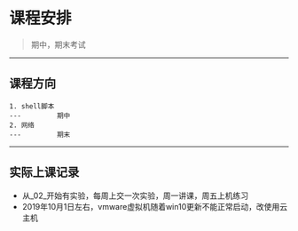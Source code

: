 # 课程安排

> 期中，期末考试

---

## 课程方向

```
1. shell脚本
---			期中
2. 网络
---			期末
```

---

## 实际上课记录

- 从_02_开始有实验，每周上交一次实验，周一讲课，周五上机练习
- 2019年10月1日左右，vmware虚拟机随着win10更新不能正常启动，改使用云主机

